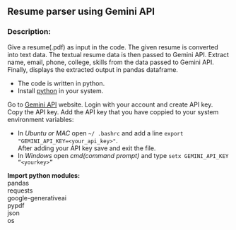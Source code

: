 ## Resume parser using Gemini API
### Description:
Give a resume(.pdf) as input in the code. The given resume is converted into text data. The textual resume data is then passed to Gemini API. Extract name, email, phone, college, skills from the data passed to Gemini API. Finally, displays the extracted output in pandas dataframe.

- The code is written in python.
- Install [python](https://www.python.org) in your system.

Go to [Gemini API](https://ai.google.dev/) website. Login with your account and create API key.  
Copy the API key. Add the API key that you have coppied to your system environment variables:  
- In *Ubuntu or MAC* open ``~/ .bashrc`` and add a line ``export "GEMINI_API_KEY=<your_api_key>"``.  
After adding your API key save and exit the file.
- In *Windows* open *cmd(command prompt)* and type ``setx GEMINI_API_KEY “<yourkey>”``

**Import python modules:**  
pandas  
requests  
google-generativeai  
pypdf  
json  
os
